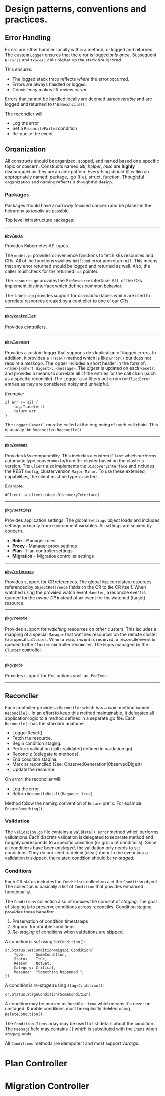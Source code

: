 # Design patterns, conventions and practices.

## Error Handling

Errors are either handled locally within a method, or logged and returned. The custom `Logger` ensures that the error is
logged _only once_. Subsequent `Error()` and `Trace()` calls higher up the stack are ignored.

This ensures:
- The logged stack trace reflects _where_ the error occurred.
- Errors are always handled or logged.
- Consistency makes PR review easier.

Errors that cannot be handled locally are deemed _unrecoverable_ and are logged and returned to the
`Reconcile()`.

The reconciler will:
- Log the error
- Set a `ReconcileFailed` condition
- Re-queue the event

## Organization

All constructs should be organized, scoped, and named based on a specific topic or concern. Constructs 
named _uitl_, _helper_, _misc_ are __highly__ discouraged as they are an anti-pattern. Everything should
fit within an appropriately named: package, .go (file), struct, function. Thoughtful organization and naming
reflects a thoughtful design.

### Packages

Packages should have a narrowly focused concern and be placed in the heirarchy as _locally_ as possible.

Top level infrastructure packages:

---

#### [`pkg/apis`](https://github.com/konveyor/mig-controller/tree/master/pkg/apis)

Provides Kubernetes API types.

The `model.go` provides convenience functions to fetch k8s resources and CRs. All of the functions swallow
`NotFound` error and return `nil`.  This means that any error returned should be logged and returned as
well.  Also, the caller must check for the returned `nil` pointer.

The `resource.go` provides the `MigResource` interface.  ALL of the CRs implement this interface
which defines common behavior.

The `labels.go` provides support for _correlation_ labels which are used to correlate resources created by
a controller to one of our CRs.

---

#### [`pkg/controller`](https://github.com/konveyor/mig-controller/tree/master/pkg/controller)

Provides controllers.

---

#### [`pkg/logging`](https://github.com/konveyor/mig-controller/tree/master/pkg/logging)

Provides a custom logger that supports de-duplication of logged errors. In addition, it provides
a `Trace()` method which is like `Error()` but does not require a _message_.  The logger includes
a short header in the form of: `<name>|<short digest>: <message>`.  The _digest_ is updated on each
`Reset()` and provides a means to correlate all of the entries for the call chain (such as a 
specific reconcile).  The Logger also filters out error=`ConflictError` entries as they are
considered noisy and unhelpful. 

_Example:_
```
if err != nil {
    log.Trace(err)
    return err
}
```

The `Logger.Reset()` must be called at the beginning of each call chain. This is usually the `Reconciler.Reconcile()`.

---

#### [`pkg/compat`](https://github.com/konveyor/mig-controller/tree/master/pkg/compat)

Provides k8s compatability. This includes a custom `Client` which performs automatic type
conversion to/from the cluster based on the cluster's version.  The `Client` also implements the
`DiscoveryInterface` and includes the REST `Config`; cluster version `Major`, `Minor`. To use
these extended capabilities, the client must be type-asserted.

Example:
```
dClient := client.(dapi.DiscoveryInterface)
```

---

#### [`pkg/settings`](https://github.com/konveyor/mig-controller/tree/master/pkg/settings)

Provides application settings. The global `Settings` object loads and includes
settings primarily from environment variables.  All settings are scoped by concern.
- **Role** - Manager roles
- **Proxy** - Manager proxy settings
- **Plan** - Plan controller settings
- **Migration** - Migration controller settings

---

#### [`pkg/reference`](https://github.com/konveyor/mig-controller/tree/master/pkg/reference)

Provides support for CR references. The global `Map` correlates resources referenced by
`ObjectReference` fields on the CR to the CR itself.  When watched using the provided
watch event `Handler`, a reconcile event is queued for the _owner CR_ instead of an event
for the watched (target) resource.

---

#### [`pkg/remote`](https://github.com/konveyor/mig-controller/tree/master/pkg/remote)

Provides support for _watching_ resources on _other_ clusters. This includes a
mapping of a special `Manager` that watches resources on the remote cluster to
a specific `Cluster`. When a watch event is received, a reconcile event is queued
to the `Cluster` controller reconciler.  The `Map` is managed by the `Cluster`
controller. 
 
---

#### [`pkg/pods`](https://github.com/konveyor/mig-controller/tree/master/pkg/pods)

Provides support for Pod actions such as: `PodExec`.

---

## Reconciler

Each controller provides a `Reconciler` which has a _main_ method named `Reconcile()`.
In an effort to keep this method maintainable, it delegates all application logic to
a method defined in a separate .go file. Each `Reconcile()` has the standard anatomy:
- Logger.Reset()
- Fetch the resource.
- Begin condition staging.
- Perform validation (call r.validate() defined in validation.go).
- Reconcile (delegate to methods).
- End condition staging.
- Mark as reconciled (See: ObservedGeneration|ObservedDigest)
- Update the resource.

On _error_, the reconciler will:
- Log the error.
- Return `ReconcileResult{Requeue: true}`

Method follow the naming convention of `Ensure` prefix. For example: `EnsureSomething()`.

### Validation

The `validation.go` file contains a `validate() error` method which performs
validations. Each discrete validation is delegated to separate method and roughly
corresponds to a specific condition (or group of conditions). Since all conditions
have been _unstaged_, the validation only needs to set conditions. They do not
need to delete (clear) them. In the event that a validation is skipped, the related
condition should be _re-staged_.

### Conditions

Each CR status includes the `Conditions` collection and the `Condition` object. The
collection is basically a list of `Condition` that provides enhanced functionality.

The `Conditions` collection also introduces the concept of _staging_. The goal of staging is to preserve conditions across
reconciles. Condition staging provides these benefits:

1. Preservation of condition timestamps
1. Support for durable conditions
1. _Re-staging_ of conditions when validations are skipped.

A condition is _set_ using `SetCondition()`:
```
cr.Status.SetCondition(migapi.Condition{
    Type:     SomeCondition,
    Status:   True,
    Reason:   NotSet,
    Category: Critical,
    Message:  "Something happened.",
})
```

A condition is _re-staged_ using `StageCondition()`:
```
cr.Status.StageCondition(SomeCondition)
```

A condition may be marked as `Durable: true` which means it's never un-unstaged.
Durable conditions must be explicitly deleted using `DeleteCondition()`.

The `Condition.Items` array may be used to list details about the condition. The
`Message` field may contains `[]` which is substituted with the `Items` when
_staging_ ends.

All `Conditions` methods are idempotent and most support _varargs_.

# Plan Controller

# Migration Controller
